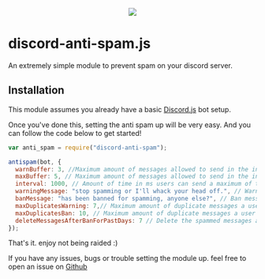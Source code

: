 <p align="center"><a href="https://nodei.co/npm/discord-anti-spam/"><img src="https://nodei.co/npm/discord-anti-spam.png"></a></p>

# discord-anti-spam.js
An extremely simple module to prevent spam on your discord server.

## Installation
This module assumes you already have a basic [Discord.js](https://discord.js.org/#/) bot setup.

Once you've done this, setting the anti spam up will be very easy.
And you can follow the code  below to get started!

```js
var anti_spam = require("discord-anti-spam");

antispam(bot, {
  warnBuffer: 3, //Maximum amount of messages allowed to send in the interval time before getting warned.
  maxBuffer: 5, // Maximum amount of messages allowed to send in the interval time before getting banned.
  interval: 1000, // Amount of time in ms users can send a maximum of the maxBuffer variable before getting banned.
  warningMessage: "stop spamming or I'll whack your head off.", // Warning message send to the user indicating they are going to fast.
  banMessage: "has been banned for spamming, anyone else?", // Ban message, always tags the banned user in front of it.
  maxDuplicatesWarning: 7,// Maximum amount of duplicate messages a user can send in a timespan before getting warned
  maxDuplicatesBan: 10, // Maximum amount of duplicate messages a user can send in a timespan before getting banned
  deleteMessagesAfterBanForPastDays: 7 // Delete the spammed messages after banning for the past x days.
});

```
That's it. enjoy not being raided :)

If you have any issues, bugs or trouble setting the module up. feel free to open an issue on [Github](https://github.com/Michael-J-Scofield/discord-anti-spam)
